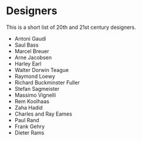 # Designers

This is a short list of 20th and 21st century designers.

* Antoni Gaudí
* Saul Bass
* Marcel Breuer
* Arne Jacobsen
* Harley Earl
* Walter Dorwin Teague
* Raymond Loewy
* Richard Buckminster Fuller
* Stefan Sagmeister
* Massimo Vignelli
* Rem Koolhaas
* Zaha Hadid
* Charles and Ray Eames
* Paul Rand
* Frank Gehry
* Dieter Rams